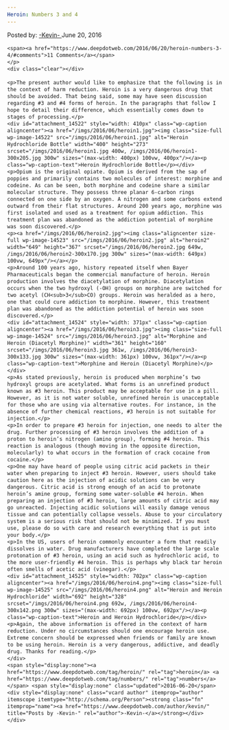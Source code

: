 ```yaml
---
Heroin: Numbers 3 and 4
---
```

<article class="post-listing post-14521 post type-post status-publish format-standard has-post-thumbnail hentry  tag-heroin tag-numbers">
    <div class="post-inner">
        <span>Posted by: <a href="https://www.deepdotweb.com/author/kevin/" title="">-Kevin- </a></span>
    <span>June 20, 2016</span>
    
    <span><a href="https://www.deepdotweb.com/2016/06/20/heroin-numbers-3-4/#comments">11 Comments</a></span>
    </p>
    <div class="clear"></div>
    
    <p>The present author would like to emphasize that the following is in the context of harm reduction. Heroin is a very dangerous drug that should be avoided. That being said, some may have seen discussion regarding #3 and #4 forms of heroin. In the paragraphs that follow I hope to detail their difference, which essentially comes down to stages of processing.</p>
    <div id="attachment_14522" style="width: 410px" class="wp-caption aligncenter"><a href="/imgs/2016/06/heroin1.jpg"><img class="size-full wp-image-14522" src="/imgs/2016/06/heroin1.jpg" alt="Heroin Hydrochloride Bottle" width="400" height="273" srcset="/imgs/2016/06/heroin1.jpg 400w, /imgs/2016/06/heroin1-300x205.jpg 300w" sizes="(max-width: 400px) 100vw, 400px"/></a><p class="wp-caption-text">Heroin Hydrochloride Bottle</p></div>
    <p>Opium is the original opiate. Opium is derived from the sap of poppies and primarily contains two molecules of interest: morphine and codeine. As can be seen, both morphine and codeine share a similar molecular structure. They possess three planar 6-carbon rings connected on one side by an oxygen. A nitrogen and some carbons extend outward from their flat structures. Around 200 years ago, morphine was first isolated and used as a treatment for opium addiction. This treatment plan was abandoned as the addiction potential of morphine was soon discovered.</p>
    <p><a href="/imgs/2016/06/heroin2.jpg"><img class="aligncenter size-full wp-image-14523" src="/imgs/2016/06/heroin2.jpg" alt="heroin2" width="649" height="367" srcset="/imgs/2016/06/heroin2.jpg 649w, /imgs/2016/06/heroin2-300x170.jpg 300w" sizes="(max-width: 649px) 100vw, 649px"/></a></p>
    <p>Around 100 years ago, history repeated itself when Bayer Pharmaceuticals began the commercial manufacture of heroin. Heroin production involves the diacetylation of morphine. Diacetylation occurs when the two hydroxyl (-OH) groups on morphine are switched for two acetyl (CH<sub>3</sub>CO) groups. Heroin was heralded as a hero, one that could cure addiction to morphine. However, this treatment plan was abandoned as the addiction potential of heroin was soon discovered.</p>
    <div id="attachment_14524" style="width: 371px" class="wp-caption aligncenter"><a href="/imgs/2016/06/heroin3.jpg"><img class="size-full wp-image-14524" src="/imgs/2016/06/heroin3.jpg" alt="Morphine and Heroin (Diacetyl Morphine)" width="361" height="160" srcset="/imgs/2016/06/heroin3.jpg 361w, /imgs/2016/06/heroin3-300x133.jpg 300w" sizes="(max-width: 361px) 100vw, 361px"/></a><p class="wp-caption-text">Morphine and Heroin (Diacetyl Morphine)</p></div>
    <p>As stated previously, heroin is produced when morphine’s two hydroxyl groups are acetylated. What forms is an unrefined product known as #3 heroin. This product may be acceptable for use in a pill. However, as it is not water soluble, unrefined heroin is unacceptable for those who are using via alternative routes. For instance, in the absence of further chemical reactions, #3 heroin is not suitable for injection.</p>
    <p>In order to prepare #3 heroin for injection, one needs to alter the drug. Further processing of #3 heroin involves the addition of a proton to heroin’s nitrogen (amino group), forming #4 heroin. This reaction is analogous (though moving in the opposite direction, molecularly) to what occurs in the formation of crack cocaine from cocaine.</p>
    <p>One may have heard of people using citric acid packets in their water when preparing to inject #3 heroin. However, users should take caution here as the injection of acidic solutions can be very dangerous. Citric acid is strong enough of an acid to protonate heroin’s amine group, forming some water-soluble #4 heroin. When preparing an injection of #3 heroin, large amounts of citric acid may go unreacted. Injecting acidic solutions will easily damage venous tissue and can potentially collapse vessels. Abuse to your circulatory system is a serious risk that should not be minimized. If you must use, please do so with care and research everything that is put into your body.</p>
    <p>In the US, users of heroin commonly encounter a form that readily dissolves in water. Drug manufacturers have completed the large scale protonation of #3 heroin, using an acid such as hydrochloric acid, to the more user-friendly #4 heroin. This is perhaps why black tar heroin often smells of acetic acid (vinegar).</p>
    <div id="attachment_14525" style="width: 702px" class="wp-caption aligncenter"><a href="/imgs/2016/06/heroin4.png"><img class="size-full wp-image-14525" src="/imgs/2016/06/heroin4.png" alt="Heroin and Heroin Hydrochloride" width="692" height="328" srcset="/imgs/2016/06/heroin4.png 692w, /imgs/2016/06/heroin4-300x142.png 300w" sizes="(max-width: 692px) 100vw, 692px"/></a><p class="wp-caption-text">Heroin and Heroin Hydrochloride</p></div>
    <p>Again, the above information is offered in the context of harm reduction. Under no circumstances should one encourage heroin use. Extreme concern should be expressed when friends or family are known to be using heroin. Heroin is a very dangerous, addictive, and deadly drug. Thanks for reading.</p>
    </div>
    <span style="display:none"><a href="https://www.deepdotweb.com/tag/heroin/" rel="tag">heroin</a> <a href="https://www.deepdotweb.com/tag/numbers/" rel="tag">numbers</a></span> <span style="display:none" class="updated">2016-06-20</span>
    <div style="display:none" class="vcard author" itemprop="author" itemscope itemtype="http://schema.org/Person"><strong class="fn" itemprop="name"><a href="https://www.deepdotweb.com/author/kevin/" title="Posts by -Kevin-" rel="author">-Kevin-</a></strong></div>
    </div>
</article>

